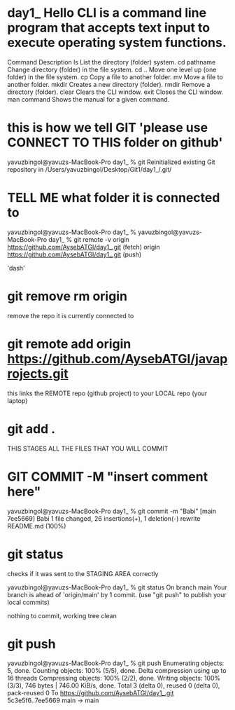 # day1_ Hello CLI is a command line program that accepts text input to execute operating system functions.
Command	Description
ls	List the directory (folder) system.
cd pathname	Change directory (folder) in the file system.
cd ..	Move one level up (one folder) in the file system.
cp	Copy a file to another folder.
mv	Move a file to another folder.
mkdir	Creates a new directory (folder).
rmdir	Remove a directory (folder).
clear	Clears the CLI window.
exit	Closes the CLI window.
man command	Shows the manual for a given command.
# this is how we tell GIT 'please use CONNECT TO THIS folder on github'
yavuzbingol@yavuzs-MacBook-Pro day1_ % git
Reinitialized existing Git repository in /Users/yavuzbingol/Desktop/Git1/day1_/.git/

# TELL ME what folder it is connected to
yavuzbingol@yavuzs-MacBook-Pro day1_ % yavuzbingol@yavuzs-MacBook-Pro day1_ % git remote -v
origin  https://github.com/AysebATGI/day1_.git (fetch)
origin  https://github.com/AysebATGI/day1_.git (push)

'dash'

# git remove rm origin
remove the repo it is currently connected to

# git remote add origin  https://github.com/AysebATGI/javaprojects.git
this links the REMOTE repo (github project) to your LOCAL repo (your laptop)

# git add .
THIS STAGES ALL THE FILES THAT YOU WILL COMMIT

# GIT COMMIT -M "insert comment here"

yavuzbingol@yavuzs-MacBook-Pro day1_ % git commit -m "Babi"
[main 7ee5669] Babi
 1 file changed, 26 insertions(+), 1 deletion(-)
 rewrite README.md (100%)


# git status
checks if it was sent to the STAGING AREA correctly

yavuzbingol@yavuzs-MacBook-Pro day1_ % git status
On branch main
Your branch is ahead of 'origin/main' by 1 commit.
  (use "git push" to publish your local commits)

nothing to commit, working tree clean

# git push
yavuzbingol@yavuzs-MacBook-Pro day1_ % git push 
Enumerating objects: 5, done.
Counting objects: 100% (5/5), done.
Delta compression using up to 16 threads
Compressing objects: 100% (2/2), done.
Writing objects: 100% (3/3), 746 bytes | 746.00 KiB/s, done.
Total 3 (delta 0), reused 0 (delta 0), pack-reused 0
To https://github.com/AysebATGI/day1_.git
   5c3e5f6..7ee5669  main -> main
